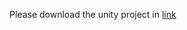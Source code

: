 Please download the unity project in [link](https://disk.pku.edu.cn:443/link/8B352013B9D158D69B84E7E7913F2B4B)